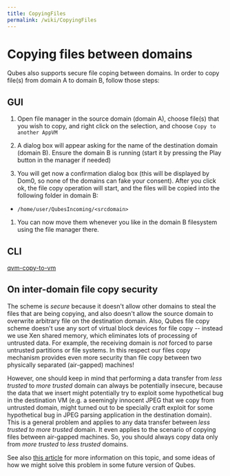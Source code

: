 ```yaml
---
title: CopyingFiles
permalink: /wiki/CopyingFiles
---
```


Copying files between domains
=============================

Qubes also supports secure file coping between domains. In order to copy file(s) from domain A to domain B, follow those steps:

GUI
---

1.  Open file manager in the source domain (domain A), choose file(s) that you wish to copy, and right click on the selection, and choose `Copy to another AppVM`

1.  A dialog box will appear asking for the name of the destination domain (domain B). Ensure the domain B is running (start it by pressing the Play button in the manager if needed)

1.  You will get now a confirmation dialog box (this will be displayed by Dom0, so none of the domains can fake your consent). After you click ok, the file copy operation will start, and the files will be copied into the following folder in domain B:

-   `/home/user/QubesIncoming/<srcdomain>`

1.  You can now move them whenever you like in the domain B filesystem using the file manager there.

CLI
---

[qvm-copy-to-vm](/wiki/VmTools/QvmCopyToVm)

On inter-domain file copy security
----------------------------------

The scheme is *secure* because it doesn't allow other domains to steal the files that are being copying, and also doesn't allow the source domain to overwrite arbitrary file on the destination domain. Also, Qubes file copy scheme doesn't use any sort of virtual block devices for file copy -- instead we use Xen shared memory, which eliminates lots of processing of untrusted data. For example, the receiving domain is *not* forced to parse untrusted partitions or file systems. In this respect our files copy mechanism provides even more security than file copy between two physically separated (air-gapped) machines!

However, one should keep in mind that performing a data transfer from *less trusted* to *more trusted* domain can always be potentially insecure, because the data that we insert might potentially try to exploit some hypothetical bug in the destination VM (e.g. a seemingly innocent JPEG that we copy from untrusted domain, might turned out to be specially craft exploit for some hypothetical bug in JPEG parsing application in the destination domain). This is a general problem and applies to any data transfer between *less trusted to more trusted* domain. It even applies to the scenario of copying files between air-gapped machines. So, you should always copy data only from *more trusted* to *less trusted* domains.

See also [​this article](http://theinvisiblethings.blogspot.com/2011/03/partitioning-my-digital-life-into.html) for more information on this topic, and some ideas of how we might solve this problem in some future version of Qubes.
